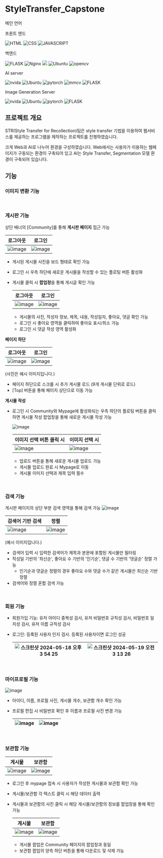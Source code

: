 # StyleTransfer_Capstone
메인 언어




프론트 엔드

![HTML](https://img.shields.io/badge/HTML5-E34F26?style=for-the-badge&logo=html5&logoColor=white)
![CSS](https://img.shields.io/badge/CSS-239120?&style=for-the-badge&logo=css3&logoColor=white)
![JAVASCRIPT](https://img.shields.io/badge/JavaScript-F7DF1E?style=for-the-badge&logo=JavaScript&logoColor=white)

백엔드

![FLASK](https://img.shields.io/badge/Flask-000000?style=for-the-badge&logo=flask&logoColor=white)
![Nginx](https://img.shields.io/badge/Nginx-009639?style=for-the-badge&logo=nginx&logoColor=white)
![](https://img.shields.io/badge/uWSGI-4EA94B?style=for-the-badge&logo=&logoColor=white)
![Ubuntu](https://img.shields.io/badge/Ubuntu_22.04-E95420?style=for-the-badge&logo=ubuntu&logoColor=white)
![opencv](https://img.shields.io/badge/opencv-5c3ee8?style=for-the-badge&logo=opencv&logoColor=white)

AI server

![nvida](https://img.shields.io/badge/NVIDIA-RTX2070-76B900?style=for-the-badge&logo=nvidia&logoColor=white)
![Ubuntu](https://img.shields.io/badge/Ubuntu_20.04-E95420?style=for-the-badge&logo=ubuntu&logoColor=white)
![pytorch](https://img.shields.io/badge/pytorch-EE4C2C?style=for-the-badge&logo=pytorch&logoColor=white)
![mmcv](https://img.shields.io/badge/mmcv-4285F4?style=for-the-badge&logo=mmcv&logoColor=white)
![FLASK](https://img.shields.io/badge/Flask-000000?style=for-the-badge&logo=flask&logoColor=white)

Image Generation Server

![nvida](https://img.shields.io/badge/NVIDIA-RTX3080-76B900?style=for-the-badge&logo=nvidia&logoColor=white)
![Ubuntu](https://img.shields.io/badge/Ubuntu_22.04-E95420?style=for-the-badge&logo=ubuntu&logoColor=white)
![pytorch](https://img.shields.io/badge/pytorch-EE4C2C?style=for-the-badge&logo=pytorch&logoColor=white)
![FLASK](https://img.shields.io/badge/Flask-000000?style=for-the-badge&logo=flask&logoColor=white)


## 프로젝트 개요
STR(Style Transfer for Recollection)팀은 style transfer 기법을 이용하여 웹서비스를 제공하는 프로그램을 제작하는 프로젝트를 진행하였습니다. 

크게 Web과 AI로 나누어 환경을 구성하였습니다. Web에서는 사용자가 이용하는 웹페이지가 구동되는 환경이 구축되어 있고 AI는 Style Transfer, Segmentation 모델 환경이 구축되어 있습니다.

## 기능

### 이미지 변환 기능

<br/>


### 게시판 기능

상단 배너의 [Community]를 통해 **게시판 페이지** 접근 가능

로그아웃 | 로그인
----- | -----
![image](https://github.com/STRCapstone/StyleTransfer_Capstone/assets/94973258/0b161f18-afaa-4bde-a2e7-e5f5e237bb5e) | ![image](https://github.com/STRCapstone/StyleTransfer_Capstone/assets/94973258/e45af61a-e7c9-419f-ad25-315774d8124d)

- 게시된 게시물 사진을 보드 형태로 확인 가능
- 로그인 시 우측 하단에 새로운 게시물을 작성할 수 있는 플로팅 버튼 활성화

- 게시물 클릭 시 **팝업창**을 통해 게시글 확인 가능
  
  로그아웃 | 로그인
  ----- | -----
  ![image](https://github.com/STRCapstone/StyleTransfer_Capstone/assets/94973258/d78789f5-a40e-4bc1-a1ac-c5702689d470) | ![image](https://github.com/STRCapstone/StyleTransfer_Capstone/assets/94973258/130b0fa3-8a25-4b64-a4bb-2703adfa6ee3)
  
  - 게시물의 사진, 작성자 정보, 제목, 내용, 작성일자, 좋아요, 댓글 확인 가능
  - 로그인 시 좋아요 영역을 클릭하여 좋아요 표시/취소 가능
  - 로그인 시 댓글 작성 영역 활성화

**페이지 하단**

로그아웃 | 로그인
----- | -----
![image](https://github.com/STRCapstone/StyleTransfer_Capstone/assets/94973258/6e9fe430-7abd-4835-be17-548c5f6963c3) | ![image](https://github.com/STRCapstone/StyleTransfer_Capstone/assets/94973258/32d4be55-9498-4124-bff0-4663ed12f84c)

(사진은 예시 이미지입니다.)

- 페이지 하단으로 스크롤 시 추가 게시물 로드 (9개 게시물 단위로 로드)
- [Top] 버튼을 통해 페이지 상단으로 이동 가능


**게시물 작성**
- 로그인 시 Community와 Mypage에 활성화되는 우측 하단의 플로팅 버튼을 클릭하면 게시물 작성 팝업창을 통해 새로운 게시물 작성 가능

  ![image](https://github.com/STRCapstone/StyleTransfer_Capstone/assets/94973258/ebe2d978-7453-4187-9df2-6ef8938e2998)

  이미지 선택 버튼 클릭 시 | 이미지 선택 시
  ----- | -----
  ![image](https://github.com/STRCapstone/StyleTransfer_Capstone/assets/94973258/e692a73c-9d9b-47c9-8f2e-4519bc43ebea) | ![image](https://github.com/STRCapstone/StyleTransfer_Capstone/assets/94973258/1022c720-5bfd-4821-862a-52cedd055128)

  - 업로드 버튼을 통해 새로운 게시물 업로드 가능
  - 게시물 업로드 완료 시 Mypage로 이동
  - 게시물 이미지 선택과 제목 입력 필수

<br/>


### 검색 기능
게시판 페이지의 상단 부분 검색 영역을 통해 검색 가능
![image](https://github.com/STRCapstone/StyleTransfer_Capstone/assets/94973258/65cf4ce7-42ab-4281-bc25-e26ee4469ad2)

검색어 기반 검색 | 정렬
----- | -----
![image](https://github.com/STRCapstone/StyleTransfer_Capstone/assets/94973258/d322ecf1-7043-4357-b654-7d973673a4b0) | ![image](https://github.com/STRCapstone/StyleTransfer_Capstone/assets/94973258/2f7ffc13-d8e7-4f12-a90f-4ee0af3a05b2)

(예시 이미지입니다.)
- 검색어 입력 시 입력한 검색어가 제목과 본문에 포함된 게시물만 필터링
- 작성일 기반의 '최신순', 좋아요 수 기반의 '인기순', 댓글 수 기반의 '댓글순' 정렬 가능
  - 인기순과 댓글순 정렬의 경우 좋아요 수와 댓글 수가 같은 게시물은 최신순 기반 정렬
- 검색어와 정렬 혼합 검색 가능

<br/>


### 회원 기능
- 회원가입 기능: 유저 아이디 중복성 검사, 유저 비밀번호 규칙성 검사, 비밀번호 일치성 검사, 유저 이름 규칙성 검사
- 로그인: 등록된 사용자 인지 검사. 등록된 사용자이면 로그인 성공
  
  ![스크린샷 2024-05-18 오후 3 54 25](https://github.com/STRCapstone/StyleTransfer_Capstone/assets/56315335/5e115089-6a69-4c06-9edd-b6cd407e8108) | ![스크린샷 2024-05-19 오전 3 13 26](https://github.com/STRCapstone/StyleTransfer_Capstone/assets/56315335/195c9065-2950-4657-a051-78d5bcb389d7)
  ----- | -----
  

<br/>


### 마이프로필 기능
![image](https://github.com/STRCapstone/StyleTransfer_Capstone/assets/94973258/a8d76d2c-1ca3-4e7e-a5af-c81047ee770f)

- 아이디, 이름, 프로필 사진, 게시물 개수, 보관함 개수 확인 가능
- 프로필 편집 시 비밀번호 확인 후 이름과 프로필 사진 변경 가능

  ![image](https://github.com/STRCapstone/StyleTransfer_Capstone/assets/94973258/7d70710f-1d04-4a0b-86f4-7ed0b731ab7a) | ![image](https://github.com/STRCapstone/StyleTransfer_Capstone/assets/94973258/b6628768-8744-4523-b2c7-306decc78566)
  ----- | -----

<br/>


### 보관함 기능

게시물 | 보관함
----- | -----
![image](https://github.com/STRCapstone/StyleTransfer_Capstone/assets/94973258/06615e22-e6fd-461e-9a42-c910efc8f2e8) | ![image](https://github.com/STRCapstone/StyleTransfer_Capstone/assets/94973258/4efb5268-1a32-4c94-9d01-d8b5f3b7a24c)

- 로그인 후 mypage 접속 시 사용자가 작성한 게시물과 보관함 확인 가능
- 게시물/보관함 각 텍스트 클릭 시 해당 데이터 출력
- 게시물과 보관함의 사진 클릭 시 해당 게시물/보관함의 정보를 팝업창을 통해 확인 가능

  게시물 | 보관함
  ----- | -----
  ![image](https://github.com/STRCapstone/StyleTransfer_Capstone/assets/94973258/98a14fcb-5f29-4fd4-a853-3b94c9d553d3) | ![image](https://github.com/STRCapstone/StyleTransfer_Capstone/assets/94973258/0e64143f-867a-46ab-9a04-d7836e715731)

  - 게시물 팝업은 Community 페이지의 팝업창과 동일
  - 보관함 팝업의 양측 하단 버튼을 통해 다운로드 및 삭제 가능

